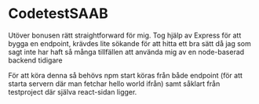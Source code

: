 # CodetestSAAB
 
Utöver bonusen rätt straightforward för mig.
Tog hjälp av Express för att bygga en endpoint, krävdes lite sökande för att hitta ett bra sätt då jag som sagt inte har haft så många tillfällen att använda mig av en node-baserad backend tidigare

För att köra denna så behövs npm start köras från både endpoint (för att starta servern där man fetchar hello world ifrån)
samt såklart från testproject där själva react-sidan ligger.